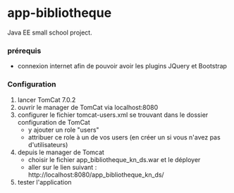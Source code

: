 # app-bibliotheque
Java EE small school project.


### prérequis
- connexion internet afin de pouvoir avoir les plugins JQuery et Bootstrap

### Configuration
1. lancer TomCat 7.0.2
2. ouvrir le manager de TomCat via localhost:8080
3. configurer le fichier tomcat-users.xml se trouvant dans le dossier configuration de TomCat
    - y ajouter un role "users"
    - attribuer ce role à un de vos users (en créer un si vous n'avez pas d'utilisateurs)
4. depuis le manager de Tomcat
    - choisir le fichier app_bibliotheque_kn_ds.war et le déployer
    - aller sur le lien suivant : http://localhost:8080/app_bibliotheque_kn_ds/
5. tester l'application


